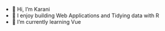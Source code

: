 - 👋 Hi, I’m Karani 
- 👀 I enjoy building Web Applications and Tidying data with R
- 🌱 I’m currently learning Vue



<!---
KaraniWachira/KaraniWachira is a ✨ special ✨ repository because its `README.md` (this file) appears on your GitHub profile.
You can click the Preview link to take a look at your changes.
--->
